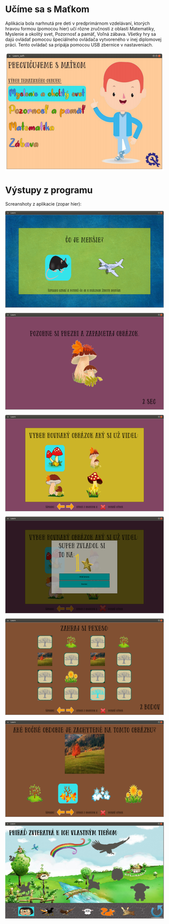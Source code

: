 # Učíme sa s Maťkom
Aplikácia bola narhnutá pre deti v predprimárnom vzdelávaní, ktorých hravou formou (pomocou hier) učí rôzne zručnosti z oblasti Matematiky, Myslenie a okolitý svet, Pozornosť a pamäť, Voľná zábava. Všetky hry sa dajú ovládať pomocou špeciálneho ovládača vytvoreného v inej diplomovej práci. Tento ovládač sa pripája pomocou USB zbernice v nastaveniach.

![Co je mensie?](https://github.com/slawfik/Dip_learn/blob/master/hry_screan/apk_mainWindow.png)

# Výstupy z programu
Screanshoty z aplikacie (zopar hier):

![Co je mensie?](https://github.com/slawfik/Dip_learn/blob/master/hry_screan/coJeMensie.png)

![Najdi Obrazok](https://github.com/slawfik/Dip_learn/blob/master/hry_screan/najdiObrazok.png)

![Najdi Obrazok](https://github.com/slawfik/Dip_learn/blob/master/hry_screan/najdiObrazok2.png)

![Najdi Obrazok](https://github.com/slawfik/Dip_learn/blob/master/hry_screan/gameower.png)

![Rocne obdobia](https://github.com/slawfik/Dip_learn/blob/master/hry_screan/rocneObdobia1.png)

![Rocne obdobia](https://github.com/slawfik/Dip_learn/blob/master/hry_screan/rocneObdobia2.png)

![Prirad tiene](https://github.com/slawfik/Dip_learn/blob/master/hry_screan/tiene.png)
